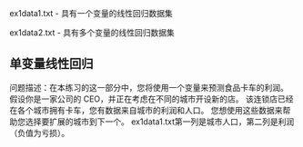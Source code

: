 ex1data1.txt - 具有一个变量的线性回归数据集  

ex1data2.txt - 具有多个变量的线性回归数据集

## 单变量线性回归

问题描述：在本练习的这一部分中，您将使用一个变量来预测食品卡车的利润。 假设你是一家公司的 CEO，并正在考虑在不同的城市开设新的店。 该连锁店已经在各个城市拥有卡车，您有数据来自城市的利润和人口。
您想使用这些数据来帮助您选择要扩展的城市到下一个。
ex1data1.txt第一列是城市人口，第二列是利润（负值为亏损）。